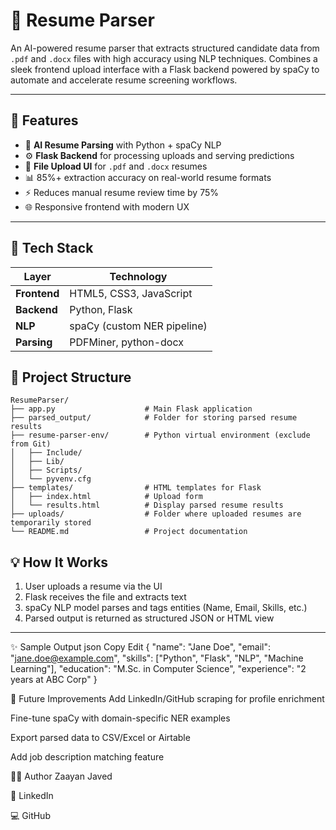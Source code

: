# 📄 Resume Parser

An AI-powered resume parser that extracts structured candidate data from `.pdf` and `.docx` files with high accuracy using NLP techniques. Combines a sleek frontend upload interface with a Flask backend powered by spaCy to automate and accelerate resume screening workflows.

---

## 🚀 Features

- 🤖 **AI Resume Parsing** with Python + spaCy NLP  
- ⚙️ **Flask Backend** for processing uploads and serving predictions  
- 📂 **File Upload UI** for `.pdf` and `.docx` resumes  
- 📊 85%+ extraction accuracy on real-world resume formats  
- ⚡ Reduces manual resume review time by 75%  
- 🌐 Responsive frontend with modern UX  

---

## 🧠 Tech Stack

| Layer       | Technology                   |
|-------------|-------------------------------|
| **Frontend**| HTML5, CSS3, JavaScript       |
| **Backend** | Python, Flask                 |
| **NLP**     | spaCy (custom NER pipeline)   |
| **Parsing** | PDFMiner, python-docx         |

## 📁 Project Structure

```
ResumeParser/
├── app.py                    # Main Flask application
├── parsed_output/            # Folder for storing parsed resume results
├── resume-parser-env/        # Python virtual environment (exclude from Git)
│   ├── Include/
│   ├── Lib/
│   ├── Scripts/
│   └── pyvenv.cfg
├── templates/                # HTML templates for Flask
│   ├── index.html            # Upload form
│   └── results.html          # Display parsed resume results
├── uploads/                  # Folder where uploaded resumes are temporarily stored
└── README.md                 # Project documentation
```

## 💡 How It Works

1. User uploads a resume via the UI  
2. Flask receives the file and extracts text  
3. spaCy NLP model parses and tags entities (Name, Email, Skills, etc.)  
4. Parsed output is returned as structured JSON or HTML view  

---

✨ Sample Output
json
Copy
Edit
{
  "name": "Jane Doe",
  "email": "jane.doe@example.com",
  "skills": ["Python", "Flask", "NLP", "Machine Learning"],
  "education": "M.Sc. in Computer Science",
  "experience": "2 years at ABC Corp"
}

🔭 Future Improvements
Add LinkedIn/GitHub scraping for profile enrichment

Fine-tune spaCy with domain-specific NER examples

Export parsed data to CSV/Excel or Airtable

Add job description matching feature

👨‍💻 Author
Zaayan Javed

💼 LinkedIn

💻 GitHub
